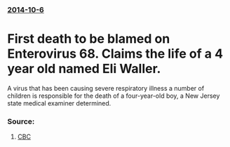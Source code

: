 ### [2014-10-6](/news/2014/10/6/index.md)

# First death to be blamed on Enterovirus 68. Claims the life of a 4 year old named Eli Waller. 

A virus that has been causing severe respiratory illness a number of children is responsible for the death of a four-year-old boy, a New Jersey state medical examiner determined. 


### Source:

1. [CBC](http://www.cbc.ca/news/world/enterovirus-d68-virus-caused-new-jersey-boy-s-death-1.2788798)
